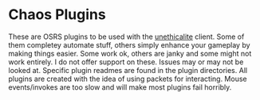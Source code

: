 # Chaos Plugins

These are OSRS plugins to be used with the [unethicalite](https://github.com/unethicalite/unethicalite) client. Some of
them completey automate stuff, others simply enhance your gameplay by making things easier. Some work ok, others are janky
and some might not work entirely. I do not offer support on these. Issues may or may not be looked at. Specific plugin 
readmes are found in the plugin directories. All plugins are created with the idea of using packets for interacting.
Mouse events/invokes are too slow and will make most plugins fail horribly.
